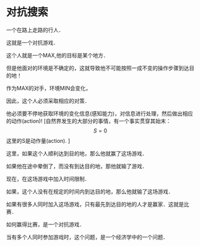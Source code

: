 # 对抗搜索

一个在路上走路的行人．

这就是一个对抗游戏．

这个人就是一个MAX,他的目标是某个地方．

但是他面对的环境是不确定的，这就导致他不可能按照一成不变的操作步骤到达目的地！

作为MAX的对手，环境MIN会变化，

因此，这个人必须采取相应的对策．

他必须要不停地获取环境的变化信息(感知能力)，对信息进行处理，然后做出相应的动作(action)!  [自然界发生的大部分的事情，有一个事实贯穿其始末：
$$
S =0
$$
这里的S是动作量(action). ]



这里，如果这个人顺利达到目的地，那么他就赢了这场游戏．

如果他在途中晕倒了，而没有到达目的地，那他就输了游戏．



现在，在这场游戏中加入时间限制．

如果，这个人没有在规定的时间内到达目的地，那么他就输了这场游戏．



如果有很多人同时加入这场游戏，只有最先到达目的地的人才是赢家．这就是比赛．

如何赢得比赛，是一个对抗游戏．

当有多个人同时参加游戏时，这个问题，是一个经济学中的一个问题．

